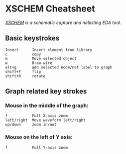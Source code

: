 # XSCHEM Cheatsheet
*[XSCHEM](https://xschem.sourceforge.io) is a schematic capture and netlisting EDA tool.*
## Basic keystrokes

    Insert      Insert element from library
    c           copy
    m           Move selected object
    w           Draw wire
    alt+g       add selected node/net label to graph
    shift+F     flip
    shift+R     rotate

## Graph related key strokes

### Mouse in the middle of the graph:

    f           Full X-axis zoom
    left/right  Move waveform left/right
    up/down     zoom in/out

### Mouse on the left of Y axis:
    f           Full Y-axis zoom